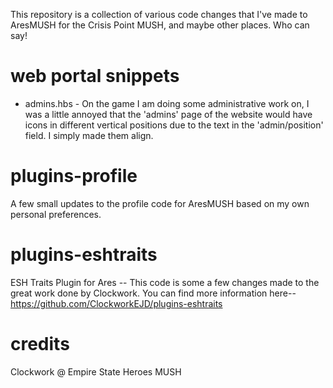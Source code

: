 This repository is a collection of various code changes that I've made to AresMUSH for the Crisis Point MUSH, and maybe other places.  Who can say!
# web portal snippets
* admins.hbs - On the game I am doing some administrative work on, I was a little annoyed that the 'admins' page of the website would have icons in different vertical positions due to the text in the 'admin/position' field.  I simply made them align.

# plugins-profile
A few small updates to the profile code for AresMUSH based on my own personal preferences.

# plugins-eshtraits
ESH Traits Plugin for Ares -- This code is some a few changes made to the great work done by Clockwork.  You can find more information here-- https://github.com/ClockworkEJD/plugins-eshtraits

# credits
Clockwork @ Empire State Heroes MUSH
